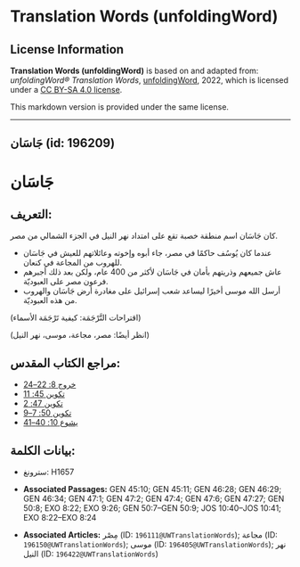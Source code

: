 # Translation Words (unfoldingWord)

## License Information

**Translation Words (unfoldingWord)** is based on and adapted from: _unfoldingWord® Translation Words_, [unfoldingWord](https://unfoldingword.org/utw), 2022, which is licensed under a [CC BY-SA 4.0 license](https://creativecommons.org/licenses/by-sa/4.0/legalcode.en).

This markdown version is provided under the same license.



--------------------------------

## جَاسَان (id: 196209)

جَاسَان
=======

التعريف:
--------

كان جَاسَان اسم منطقة خصبة تقع على امتداد نهر النيل في الجزء الشمالي من مصر.

* عندما كان يُوسُف حاكمًا في مصر، جاء أبوه وإخوته وعائلاتهم للعيش في جَاسَان للهروب من المجاعة في كنعان.
* عاش جميعهم وذريتهم بأمان في جَاسَان لأكثر من 400 عام، ولكن بعد ذلك أجبرهم فرعون مصر على العبوديّة.
* أرسل الله موسى أخيرًا ليساعد شعب إسرائيل على مغادرة أرض جَاسَان والهروب من هذه العبوديّة.

(اقتراحات التَّرْجَمَة: كيفية تَرْجَمَة الأسماء)

(انظر أيضًا: مصر، مجاعة، موسى، نهر النيل)

مراجع الكتاب المقدس:
--------------------

* [خروج 8: 22–24](https://ref.ly/Exod8:22-Exod8:24)
* [تكوين 45: 11](https://ref.ly/Gen45:11)
* [تكوين 47: 2](https://ref.ly/Gen47:2)
* [تكوين 50: 7–9](https://ref.ly/Gen50:7-Gen50:9)
* [يشوع 10: 40–41](https://ref.ly/Josh10:40-Josh10:41)

بيانات الكلمة:
--------------

* سترونغ: H1657

* **Associated Passages:** GEN 45:10; GEN 45:11; GEN 46:28; GEN 46:29; GEN 46:34; GEN 47:1; GEN 47:2; GEN 47:4; GEN 47:6; GEN 47:27; GEN 50:8; EXO 8:22; EXO 9:26; GEN 50:7–GEN 50:9; JOS 10:40–JOS 10:41; EXO 8:22–EXO 8:24
* **Associated Articles:** مِصْر (ID: `196111@UWTranslationWords`); مجاعة (ID: `196150@UWTranslationWords`); موسى (ID: `196405@UWTranslationWords`); نهر النيل (ID: `196422@UWTranslationWords`)

